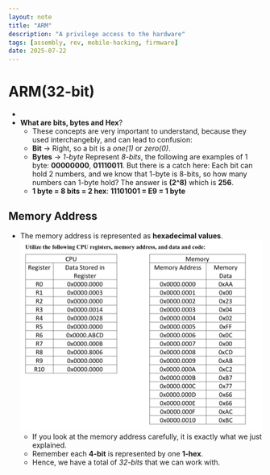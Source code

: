 ```yaml
---
layout: note
title: "ARM"
description: "A privilege access to the hardware"
tags: [assembly, rev, mobile-hacking, firmware]
date: 2025-07-22
---
```


# ARM(32-bit)
-
- **What are bits, bytes and Hex**?
    - These concepts are very important to understand, because they used interchangebly, and can lead to confusion:
    - **Bit** -> Right, so a bit is a *one(1)* or *zero(0)*.
    - **Bytes** -> *1-byte* Represent *8-bits*, the following are examples of 1 byte: **00000000**, **01110011**. But there is a catch here: Each bit can hold 2 numbers, and we know that 1-byte is 8-bits, so how many numbers can 1-byte hold? The answer is **(2^8)** which is **256**.
    - **1 byte = 8 bits = 2 hex**: **11101001 = E9 = 1 byte**

## Memory Address
- The memory address is represented as **hexadecimal values**. <br>
![memory address](/assets/img/memory-address.png)
    - If you look at the memory address carefully, it is exactly what we just explained.
    - Remember each **4-bit** is represented by one **1-hex**.
    - Hence, we have a total of *32-bits* that we can work with.

